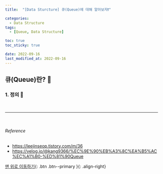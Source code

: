```yaml
---
title:  "[Data Sturcture] 큐(Queue)에 대해 알아보자❗️" 

categories:
  - Data Structure
tags:
  - [Queue, Data Structure]

toc: true
toc_sticky: true

date: 2022-09-16
last_modified_at: 2022-09-16
---
```


## 큐(Queue)란? 🔎

### 1. 정의 🔎


<br>

---

<br>

###### Reference
- https://leejinseop.tistory.com/m/36
- https://velog.io/@kang9366/%EC%9E%90%EB%A3%8C%EA%B5%AC%EC%A1%B0-%ED%81%90Queue


[맨 위로 이동하기](#){: .btn .btn--primary }{: .align-right} 